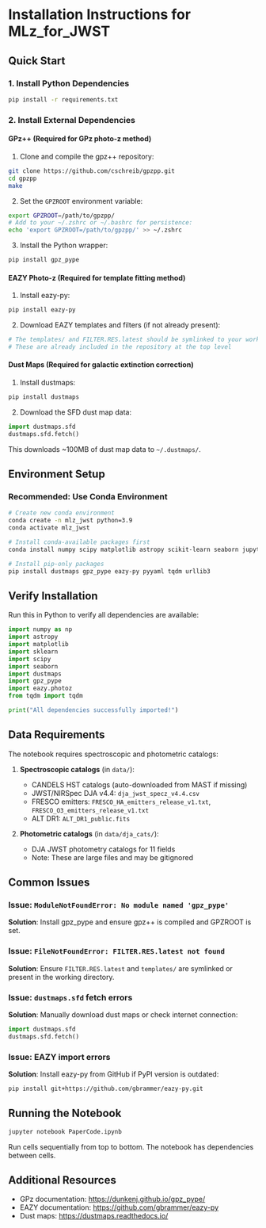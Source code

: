 # Installation Instructions for MLz_for_JWST

## Quick Start

### 1. Install Python Dependencies

```bash
pip install -r requirements.txt
```

### 2. Install External Dependencies

#### GPz++ (Required for GPz photo-z method)

1. Clone and compile the gpz++ repository:
```bash
git clone https://github.com/cschreib/gpzpp.git
cd gpzpp
make
```

2. Set the `GPZROOT` environment variable:
```bash
export GPZROOT=/path/to/gpzpp/
# Add to your ~/.zshrc or ~/.bashrc for persistence:
echo 'export GPZROOT=/path/to/gpzpp/' >> ~/.zshrc
```

3. Install the Python wrapper:
```bash
pip install gpz_pype
```

#### EAZY Photo-z (Required for template fitting method)

1. Install eazy-py:
```bash
pip install eazy-py
```

2. Download EAZY templates and filters (if not already present):
```bash
# The templates/ and FILTER.RES.latest should be symlinked to your working directory
# These are already included in the repository at the top level
```

#### Dust Maps (Required for galactic extinction correction)

1. Install dustmaps:
```bash
pip install dustmaps
```

2. Download the SFD dust map data:
```python
import dustmaps.sfd
dustmaps.sfd.fetch()
```

This downloads ~100MB of dust map data to `~/.dustmaps/`.

## Environment Setup

### Recommended: Use Conda Environment

```bash
# Create new conda environment
conda create -n mlz_jwst python=3.9
conda activate mlz_jwst

# Install conda-available packages first
conda install numpy scipy matplotlib astropy scikit-learn seaborn jupyter

# Install pip-only packages
pip install dustmaps gpz_pype eazy-py pyyaml tqdm urllib3
```

## Verify Installation

Run this in Python to verify all dependencies are available:

```python
import numpy as np
import astropy
import matplotlib
import sklearn
import scipy
import seaborn
import dustmaps
import gpz_pype
import eazy.photoz
from tqdm import tqdm

print("All dependencies successfully imported!")
```

## Data Requirements

The notebook requires spectroscopic and photometric catalogs:

1. **Spectroscopic catalogs** (in `data/`):
   - CANDELS HST catalogs (auto-downloaded from MAST if missing)
   - JWST/NIRSpec DJA v4.4: `dja_jwst_specz_v4.4.csv`
   - FRESCO emitters: `FRESCO_HA_emitters_release_v1.txt`, `FRESCO_O3_emitters_release_v1.txt`
   - ALT DR1: `ALT_DR1_public.fits`

2. **Photometric catalogs** (in `data/dja_cats/`):
   - DJA JWST photometry catalogs for 11 fields
   - Note: These are large files and may be gitignored

## Common Issues

### Issue: `ModuleNotFoundError: No module named 'gpz_pype'`
**Solution**: Install gpz_pype and ensure gpz++ is compiled and GPZROOT is set.

### Issue: `FileNotFoundError: FILTER.RES.latest not found`
**Solution**: Ensure `FILTER.RES.latest` and `templates/` are symlinked or present in the working directory.

### Issue: `dustmaps.sfd` fetch errors
**Solution**: Manually download dust maps or check internet connection:
```python
import dustmaps.sfd
dustmaps.sfd.fetch()
```

### Issue: EAZY import errors
**Solution**: Install eazy-py from GitHub if PyPI version is outdated:
```bash
pip install git+https://github.com/gbrammer/eazy-py.git
```

## Running the Notebook

```bash
jupyter notebook PaperCode.ipynb
```

Run cells sequentially from top to bottom. The notebook has dependencies between cells.

## Additional Resources

- GPz documentation: https://dunkenj.github.io/gpz_pype/
- EAZY documentation: https://github.com/gbrammer/eazy-py
- Dust maps: https://dustmaps.readthedocs.io/

